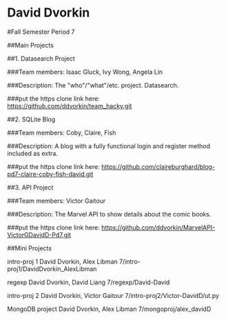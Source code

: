 David Dvorkin
====================

#Fall Semester
Period 7

##Main Projects

##1. Datasearch Project

###Team members:
Isaac Gluck, Ivy Wong, Angela Lin 

###Description:
The "who"/"what"/etc. project. Datasearch.

###put the https clone link here:
https://github.com/ddvorkin/team_hacky.git

##2. SQLite Blog

###Team members:
Coby, Claire, Fish

###Description:
A blog with a fully functional login and register method included as extra.

###put the https clone link here:
https://github.com/claireburghard/blog-pd7-claire-coby-fish-david.git

##3. API Project

###Team members:
Victor Gaitour

###Description:
The Marvel API to show details about the comic books.

###put the https clone link here:
https://github.com/ddvorkin/MarvelAPI-VictorGDavidD-Pd7.git

##Mini Projects

intro-proj 1
David Dvorkin, Alex Libman
7/intro-proj1/DavidDvorkin_AlexLibman

regexp
David Dvorkin, David Liang
7/regexp/David-David 

intro-proj 2
David Dvorkin, Victor Gaitour
7/intro-proj2/Victor-DavidD/ut.py

MongoDB project
David Dvorkin, Alex Libman
7/mongoproj/alex_davidD
